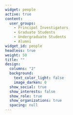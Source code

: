 ```yaml
---
widget: people
active: true
content:
  user_groups:
    - Principal Investigators
    - Graduate Students
    - Undergraduate Students
    - Alumni
widget_id: people
headless: true
weight: 50
title: ""
design:
  columns: "2"
  background:
    text_color_light: false
    image_darken: 0
  show_social: true
  show_interests: false
  show_role: true
  show_organizations: true
  spacing: null
---
```

